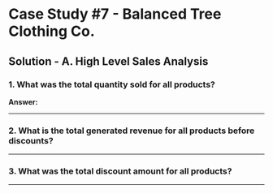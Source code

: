 # Case Study #7 - Balanced Tree Clothing Co.

## Solution - A. High Level Sales Analysis

### 1. What was the total quantity sold for all products?


**Answer:**


***


### 2. What is the total generated revenue for all products before discounts?


***

### 3. What was the total discount amount for all products?

***

